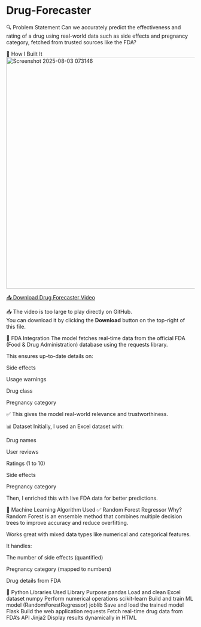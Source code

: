 # Drug-Forecaster

🔍 Problem Statement
Can we accurately predict the effectiveness and rating of a drug using real-world data such as side effects and pregnancy category, fetched from trusted sources like the FDA?

🧪 How I Built It<img width="1100" height="620" alt="Screenshot 2025-08-03 073146" src="https://github.com/user-attachments/assets/60d3c281-b707-4a30-b7a6-78c3e266409d" />

[📥 Download Drug Forecaster Video](Drug%20ForecasterVideo.mp4)

📥 The video is too large to play directly on GitHub.  
You can download it by clicking the **Download** button on the top-right of this file.

🧬 FDA Integration
The model fetches real-time data from the official FDA (Food & Drug Administration) database using the requests library.

This ensures up-to-date details on:

Side effects

Usage warnings

Drug class

Pregnancy category

✅ This gives the model real-world relevance and trustworthiness.

📊 Dataset
Initially, I used an Excel dataset with:

Drug names

User reviews

Ratings (1 to 10)

Side effects

Pregnancy category

Then, I enriched this with live FDA data for better predictions.

🤖 Machine Learning Algorithm Used
✅ Random Forest Regressor
Why? Random Forest is an ensemble method that combines multiple decision trees to improve accuracy and reduce overfitting.

Works great with mixed data types like numerical and categorical features.

It handles:

The number of side effects (quantified)

Pregnancy category (mapped to numbers)

Drug details from FDA

🧰 Python Libraries Used
Library	Purpose
pandas	Load and clean Excel dataset
numpy	Perform numerical operations
scikit-learn	Build and train ML model (RandomForestRegressor)
joblib	Save and load the trained model
Flask	Build the web application
requests	Fetch real-time drug data from FDA’s API
Jinja2	Display results dynamically in HTML
